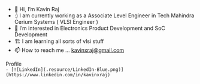 - 👋 Hi, I’m Kavin Raj
- :) I am currently working as a Associate Level Engineer in Tech Mahindra Cerium Systems ( VLSI Engineer )
- 👀 I’m interested in Electronics Product Development and SoC Development
- 🏗 I am learning all sorts of vlsi stuff
- 📫 How to reach me ... <kavinxraj@gmail.com>

Profile  
 `- [![LinkedIn](.resource/LinkedIn-Blue.png)](https://www.linkedin.com/in/kavinxraj)`
